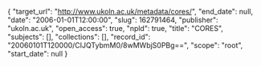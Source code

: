 {
  "target_url": "http://www.ukoln.ac.uk/metadata/cores/", 
  "end_date": null, 
  "date": "2006-01-01T12:00:00", 
  "slug": 162791464, 
  "publisher": "ukoln.ac.uk", 
  "open_access": true, 
  "npld": true, 
  "title": "CORES", 
  "subjects": [], 
  "collections": [], 
  "record_id": "20060101T120000/CIJQTybmM0/8wMWbjS0PBg==", 
  "scope": "root", 
  "start_date": null
}

